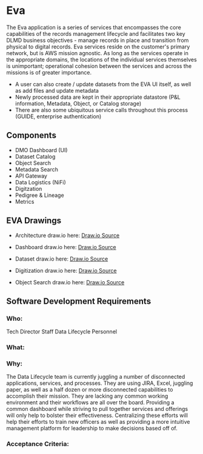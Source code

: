 # Eva

The Eva application is a series of services that encompasses the core capabilities of the records management lifecycle and facilitates two key DLMD business objectives - manage records in place and transition from physical to digital records.  Eva services reside on the customer's primary network, but is AWS mission agnostic. As long as the services operate in the appropriate domains, the locations of the individual services themselves is unimportant; operational cohesion between the services and across the missions is of greater importance.

- A user can also create / update datasets from the EVA UI itself, as well as add files and update metadata 
- Newly processed data are kept in their appropriate datastore (P&L information, Metadata, Object, or Catalog storage)
- There are also some ubiquitous service calls throughout this process (GUIDE, enterprise authentication)

## Components

- DMO Dashboard (UI)
- Dataset Catalog
- Object Search
- Metadata Search
- API Gateway
- Data Logistics (NiFi)
- Digitzation
- Pedigree & Lineage
- Metrics

## EVA Drawings
- Architecture draw.io
here: [Draw.io Source](https://app.diagrams.net/?src=about#HRMSLowside%2Frmslow%2Fmaster%2FDrawings%2FEva%2FArchitecture%2FMainArchitecture.drawio)

- Dashboard draw.io
here: [Draw.io Source](https://app.diagrams.net/?src=about#HRMSLowside%2Frmslow%2Fmaster%2FDrawings%2FEva%2FDashboard%2FDashboard.drawio)
- Dataset draw.io
here: [Draw.io Source](https://app.diagrams.net/?src=about#HRMSLowside%2Frmslow%2Fmaster%2FDrawings%2FEva%2FDataset%2FDataset.drawio)

- Digitization draw.io
here: [Draw.io Source](https://app.diagrams.net/#HRMSLowside%2Frmslow%2Fmaster%2FDrawings%2FEva%2FDigitization%2FEva%20Digitization.drawio)

- Object Search draw.io
here: [Draw.io Source](https://app.diagrams.net/#HRMSLowside%2Frmslow%2Fmaster%2FDrawings%2FEva%2FSearch%2FEva%20Search.drawio)


## **Software Development Requirements**



### Who: 
Tech Director Staff
Data Lifecycle Personnel 



### What:




### Why: 
The Data Lifecycle team is currently juggling a number of disconnected applications, services, and processes.  They are using JIRA, Excel, juggling paper, as well as a half dozen or more disconnected capabilities to accomplish their mission.  They are lacking any common working environment and their workflows are all over the board.  Providing a common dashboard while striving to pull together services and offerings will only help to bolster their effectiveness.  Centralizing these efforts will help their efforts to train new officers as well as providing a more intuitive management platform for leadership to make decisions based off of.   


### Acceptance Criteria:


